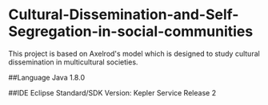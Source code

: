 # Cultural-Dissemination-and-Self-Segregation-in-social-communities
This project is based on Axelrod's model which is designed to study cultural dissemination in multicultural societies.

##Language
Java 1.8.0

##IDE
Eclipse Standard/SDK
Version: Kepler Service Release 2
